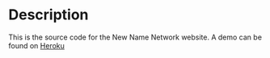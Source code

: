 # Description

This is the source code for the New Name Network website. A demo can be found on [Heroku](https://company-website-demo.herokuapp.com)
